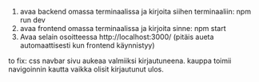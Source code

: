 ﻿1. avaa backend omassa terminaalissa ja kirjoita siihen terminaaliin: npm run dev
2. avaa frontend omassa terminaalissa ja kirjoita sinne: npm start
3. Avaa selain osoitteessa http://localhost:3000/ (pitäis aueta automaattisesti kun frontend käynnistyy)



to fix: 
css navbar
sivu aukeaa valmiiksi kirjautuneena.
kauppa toimii navigoinnin kautta vaikka olisit kirjautunut ulos.
